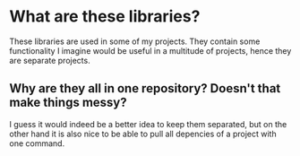 What are these libraries?
=========================

These libraries are used in some of my projects. They contain some functionality
I imagine would be useful in a multitude of projects, hence they are separate
projects.


Why are they all in one repository? Doesn't that make things messy?
-------------------------------------------------------------------

I guess it would indeed be a better idea to keep them separated, but on the other
hand it is also nice to be able to pull all depencies of a project with one command.
